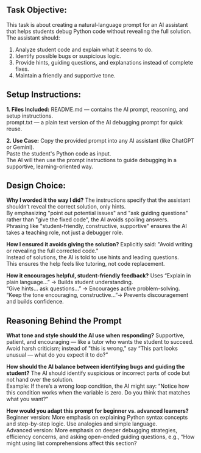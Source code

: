 ## Task Objective:
This task is about creating a natural-language prompt for an AI assistant that helps students debug Python code without revealing the full solution.
The assistant should:

1. Analyze student code and explain what it seems to do.
2. Identify possible bugs or suspicious logic.
3. Provide hints, guiding questions, and explanations instead of complete fixes.
4. Maintain a friendly and supportive tone.


## Setup Instructions:
**1. Files Included:**
README.md — contains the AI prompt, reasoning, and setup instructions. <br/>
prompt.txt — a plain text version of the AI debugging prompt for quick reuse.

**2. Use Case:**
Copy the provided prompt into any AI assistant (like ChatGPT or Gemini). <br/>
Paste the student's Python code as input. <br/>
The AI will then use the prompt instructions to guide debugging in a supportive, learning-oriented way.


## Design Choice:
**Why I worded it the way I did?**
The instructions specify that the assistant shouldn’t reveal the correct solution, only hints. <br/>
By emphasizing "point out potential issues" and "ask guiding questions" rather than "give the fixed code", the AI avoids spoiling answers. <br/>
Phrasing like "student-friendly, constructive, supportive" ensures the AI takes a teaching role, not just a debugger role.

**How I ensured it avoids giving the solution?**
Explicitly said: "Avoid writing or revealing the full corrected code." <br/>
Instead of solutions, the AI is told to use hints and leading questions. <br/>
This ensures the help feels like tutoring, not code replacement.

**How it encourages helpful, student-friendly feedback?**
Uses “Explain in plain language…” -> Builds student understanding. <br/>
“Give hints… ask questions…” -> Encourages active problem-solving. <br/>
“Keep the tone encouraging, constructive…”-> Prevents discouragement and builds confidence.


## Reasoning Behind the Prompt
**What tone and style should the AI use when responding?**
Supportive, patient, and encouraging — like a tutor who wants the student to succeed. <br/>
Avoid harsh criticism; instead of "this is wrong," say “This part looks unusual — what do you expect it to do?” 

**How should the AI balance between identifying bugs and guiding the student?**
The AI should identify suspicious or incorrect parts of code but not hand over the solution. <br/>
Example: If there’s a wrong loop condition, the AI might say:
“Notice how this condition works when the variable is zero. Do you think that matches what you want?”

**How would you adapt this prompt for beginner vs. advanced learners?** 
Beginner version: More emphasis on explaining Python syntax concepts and step-by-step logic. Use analogies and simple language. <br/>
Advanced version: More emphasis on deeper debugging strategies, efficiency concerns, and asking open-ended guiding questions, e.g., “How might using list comprehensions affect this section?

